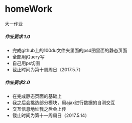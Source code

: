 # homeWork
大一作业

##### 作业要求 1.0
+ 完成github上的100du文件夹里面的psd图里面的静态页面
+ 全部用jQuery写
+ 自己用ps切图
+ 截止时间为第十周周日（2017.5.7）

##### 作业要求2.0
+ 在完成静态页面的基础上
+ 我之后会挑选部分模块，用ajax进行数据的自测交互
+ 交互信息地址我之后会上传
+ 截止时间为第十一周周日（2017.5.14）